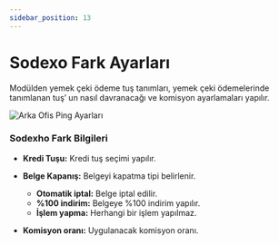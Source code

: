```yaml
---
sidebar_position: 13
---
```


# Sodexo Fark Ayarları
Modülden yemek çeki ödeme tuş tanımları, yemek çeki ödemelerinde tanımlanan tuş’ un nasıl davranacağı ve komisyon ayarlamaları yapılır.

![Arka Ofis Ping Ayarları](/img/moduller/sodexo-fark-ayarlari.png)

### Sodexho Fark Bilgileri

- **Kredi Tuşu:** Kredi tuş seçimi yapılır.

- **Belge Kapanış:** Belgeyi kapatma tipi belirlenir.
  - **Otomatik iptal:** Belge iptal edilir.
  - **%100 indirim:** Belgeye %100 indirim yapılır.
  - **İşlem yapma:** Herhangi bir işlem yapılmaz.

- **Komisyon oranı:** Uygulanacak komisyon oranı.
